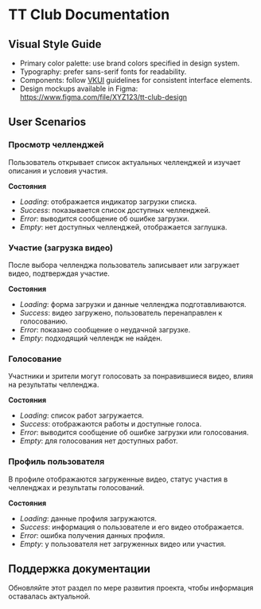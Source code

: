# TT Club Documentation

## Visual Style Guide
- Primary color palette: use brand colors specified in design system.
- Typography: prefer sans-serif fonts for readability.
- Components: follow [VKUI](https://github.com/VKCOM/VKUI) guidelines for consistent interface elements.
- Design mockups available in Figma: https://www.figma.com/file/XYZ123/tt-club-design

## User Scenarios
### Просмотр челленджей
Пользователь открывает список актуальных челленджей и изучает описания и условия участия.

**Состояния**
- *Loading*: отображается индикатор загрузки списка.
- *Success*: показывается список доступных челленджей.
- *Error*: выводится сообщение об ошибке загрузки.
- *Empty*: нет доступных челленджей, отображается заглушка.

### Участие (загрузка видео)
После выбора челленджа пользователь записывает или загружает видео, подтверждая участие.

**Состояния**
- *Loading*: форма загрузки и данные челленджа подготавливаются.
- *Success*: видео загружено, пользователь перенаправлен к голосованию.
- *Error*: показано сообщение о неудачной загрузке.
- *Empty*: подходящий челлендж не найден.

### Голосование
Участники и зрители могут голосовать за понравившиеся видео, влияя на результаты челленджа.

**Состояния**
- *Loading*: список работ загружается.
- *Success*: отображаются работы и доступные голоса.
- *Error*: выводится сообщение об ошибке загрузки или голосования.
- *Empty*: для голосования нет доступных работ.

### Профиль пользователя
В профиле отображаются загруженные видео, статус участия в челленджах и результаты голосований.

**Состояния**
- *Loading*: данные профиля загружаются.
- *Success*: информация о пользователе и его видео отображается.
- *Error*: ошибка получения данных профиля.
- *Empty*: у пользователя нет загруженных видео или участия.

## Поддержка документации
Обновляйте этот раздел по мере развития проекта, чтобы информация оставалась актуальной.
